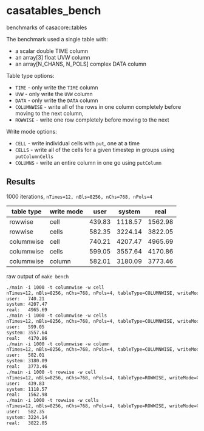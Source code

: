 # casatables_bench
benchmarks of casacore::tables

The benchmark used a single table with:
- a scalar double TIME column
- an array[3] float UVW column
- an array[N_CHANS, N_POLS] complex DATA column

Table type options:
- `TIME` - only write the `TIME` column
- `UVW` - only write the `UVW` column
- `DATA` - only write the `DATA` column
- `COLUMNWISE` - write all of the rows in one column completely before moving to the next column,
- `ROWWISE` - write one row completely before moving to the next

Write mode options:
- `CELL` - write individual cells with `put`, one at a time
- `CELLS` - write all of the cells for a given timestep in groups using `putColumnCells`
- `COLUMNS` - write an entire column in one go using `putColumn`

## Results

1000 iterations, `nTimes=12, nBls=8256, nChs=768, nPols=4`

| table type | write mode | user | system | real |
|------------|------------|------|--------|------|
| rowwise | cell | 439.83 | 1118.57 | 1562.98 |
| rowwise | cells | 582.35 | 3224.14 | 3822.05 |
| columnwise | cell | 740.21 | 4207.47 | 4965.69 |
| columnwise | cells | 599.05 | 3557.64 | 4170.86 |
| columnwise | column | 582.01 | 3180.09 | 3773.46 |

raw output of `make bench`

```txt
./main -i 1000 -t columnwise -w cell
nTimes=12, nBls=8256, nChs=768, nPols=4, tableType=COLUMNWISE, writeMode=CELL, iterations=1000
user:   740.21
system: 4207.47
real:   4965.69
./main -i 1000 -t columnwise -w cells
nTimes=12, nBls=8256, nChs=768, nPols=4, tableType=COLUMNWISE, writeMode=CELLS, iterations=1000
user:   599.05
system: 3557.64
real:   4170.86
./main -i 1000 -t columnwise -w column
nTimes=12, nBls=8256, nChs=768, nPols=4, tableType=COLUMNWISE, writeMode=COLUMN, iterations=1000
user:   582.01
system: 3180.09
real:   3773.46
./main -i 1000 -t rowwise -w cell
nTimes=12, nBls=8256, nChs=768, nPols=4, tableType=ROWWISE, writeMode=CELL, iterations=1000
user:   439.83
system: 1118.57
real:   1562.98
./main -i 1000 -t rowwise -w cells
nTimes=12, nBls=8256, nChs=768, nPols=4, tableType=ROWWISE, writeMode=CELLS, iterations=1000
user:   582.35
system: 3224.14
real:   3822.05
```